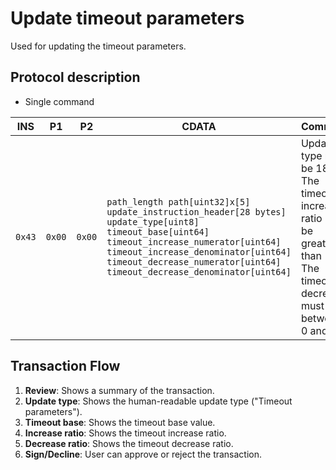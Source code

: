 # Update timeout parameters

Used for updating the timeout parameters.

## Protocol description

* Single command

INS | P1 | P2 | CDATA | Comment |
|----|--------|-----|-------------|----|
| `0x43` | `0x00` | `0x00` | `path_length path[uint32]x[5] update_instruction_header[28 bytes] update_type[uint8] timeout_base[uint64] timeout_increase_numerator[uint64] timeout_increase_denominator[uint64] timeout_decrease_numerator[uint64] timeout_decrease_denominator[uint64]` | Update type must be 18. The timeout increase ratio must be greater than 1. The timeout decrease must be between 0 and 1. |

## Transaction Flow

1. **Review**: Shows a summary of the transaction.
2. **Update type**: Shows the human-readable update type ("Timeout parameters").
3. **Timeout base**: Shows the timeout base value.
4. **Increase ratio**: Shows the timeout increase ratio.
5. **Decrease ratio**: Shows the timeout decrease ratio.
6. **Sign/Decline**: User can approve or reject the transaction.
